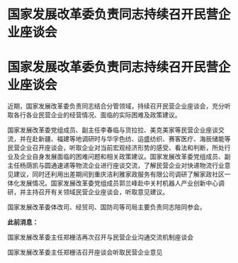 # 国家发展改革委负责同志持续召开民营企业座谈会

# 国家发展改革委负责同志持续召开民营企业座谈会

近期，国家发展改革委负责同志结合分管领域，持续召开民营企业座谈会，充分听取各行各业民营企业的经营情况、面临的实际困难及政策建议。

国家发展改革委党组成员、副主任李春临与货拉拉、美克美家等民营企业座谈交流，并在赴新疆、福建等地调研时与华孚色纺、运盛纺织、赛客医疗、海辰储能等民营企业召开座谈会，听取企业对当前宏观经济形势的感受、看法和判断，所处行业及企业自身发展面临的困难问题和相关政策建议。国家发展改革委党组成员、副主任杨荫凯与圆通速递等物流企业进行座谈交流，了解民营企业对快递物流行业意见建议，同时还利用出差期间到重庆洁利雅家政服务有限公司调研了解家政社区一体化发展情况。国家发展改革委党组成员郭兰峰赴中关村机器人产业创新中心调研，并主持召开有关领域民营企业座谈会，听取意见建议。

国家发展改革委体改司、经贸司、国防司等司局主要负责同志陪同参会。

**此前消息：**

国家发展改革委主任郑栅洁再次召开与民营企业沟通交流机制座谈会

国家发展改革委主任郑栅洁召开座谈会听取民营企业意见

